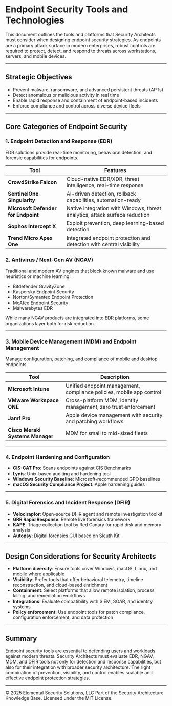# Endpoint Security Tools and Technologies

This document outlines the tools and platforms that Security Architects must consider when designing endpoint security strategies. As endpoints are a primary attack surface in modern enterprises, robust controls are required to protect, detect, and respond to threats across workstations, servers, and mobile devices.

---

## Strategic Objectives

- Prevent malware, ransomware, and advanced persistent threats (APTs)
- Detect anomalous or malicious activity in real time
- Enable rapid response and containment of endpoint-based incidents
- Enforce compliance and control across diverse device fleets

---

## Core Categories of Endpoint Security

### 1. Endpoint Detection and Response (EDR)
EDR solutions provide real-time monitoring, behavioral detection, and forensic capabilities for endpoints.

| Tool | Features |
|------|----------|
| **CrowdStrike Falcon** | Cloud-native EDR/XDR, threat intelligence, real-time response |
| **SentinelOne Singularity** | AI-driven detection, rollback capabilities, automation-ready |
| **Microsoft Defender for Endpoint** | Native integration with Windows, threat analytics, attack surface reduction |
| **Sophos Intercept X** | Exploit prevention, deep learning-based detection |
| **Trend Micro Apex One** | Integrated endpoint protection and detection with central visibility |

### 2. Antivirus / Next-Gen AV (NGAV)
Traditional and modern AV engines that block known malware and use heuristics or machine learning.

- Bitdefender GravityZone
- Kaspersky Endpoint Security
- Norton/Symantec Endpoint Protection
- McAfee Endpoint Security
- Malwarebytes EDR

While many NGAV products are integrated into EDR platforms, some organizations layer both for risk reduction.

---

### 3. Mobile Device Management (MDM) and Endpoint Management
Manage configuration, patching, and compliance of mobile and desktop endpoints.

| Tool | Description |
|------|-------------|
| **Microsoft Intune** | Unified endpoint management, compliance policies, mobile app control |
| **VMware Workspace ONE** | Cross-platform MDM, identity management, zero trust enforcement |
| **Jamf Pro** | Apple device management with security and patching workflows |
| **Cisco Meraki Systems Manager** | MDM for small to mid-sized fleets |

---

### 4. Endpoint Hardening and Configuration
- **CIS-CAT Pro**: Scans endpoints against CIS Benchmarks
- **Lynis**: Unix-based auditing and hardening tool
- **Windows Security Baseline**: Microsoft-recommended GPO baselines
- **macOS Security Compliance Project**: Apple hardening guides

---

### 5. Digital Forensics and Incident Response (DFIR)
- **Velociraptor**: Open-source DFIR agent and remote investigation toolkit
- **GRR Rapid Response**: Remote live forensics framework
- **KAPE**: Triage collection tool by Red Canary for rapid disk and memory analysis
- **Autopsy**: Digital forensics GUI based on Sleuth Kit

---

## Design Considerations for Security Architects

- **Platform diversity**: Ensure tools cover Windows, macOS, Linux, and mobile where applicable
- **Visibility**: Prefer tools that offer behavioral telemetry, timeline reconstruction, and cloud-based enrichment
- **Containment**: Select platforms that allow remote isolation, process killing, and remediation workflows
- **Integrations**: Evaluate compatibility with SIEM, SOAR, and identity systems
- **Policy enforcement**: Use endpoint tools for patch compliance, configuration enforcement, and data protection

---

## Summary

Endpoint security tools are essential to defending users and workloads against modern threats. Security Architects must evaluate EDR, NGAV, MDM, and DFIR tools not only for detection and response capabilities, but also for their integration with broader security architecture. The right combination of prevention, visibility, and control enables scalable and effective endpoint protection strategies.

---
© 2025 Elemental Security Solutions, LLC
Part of the Security Architecture Knowledge Base.
Licensed under the MIT License.
